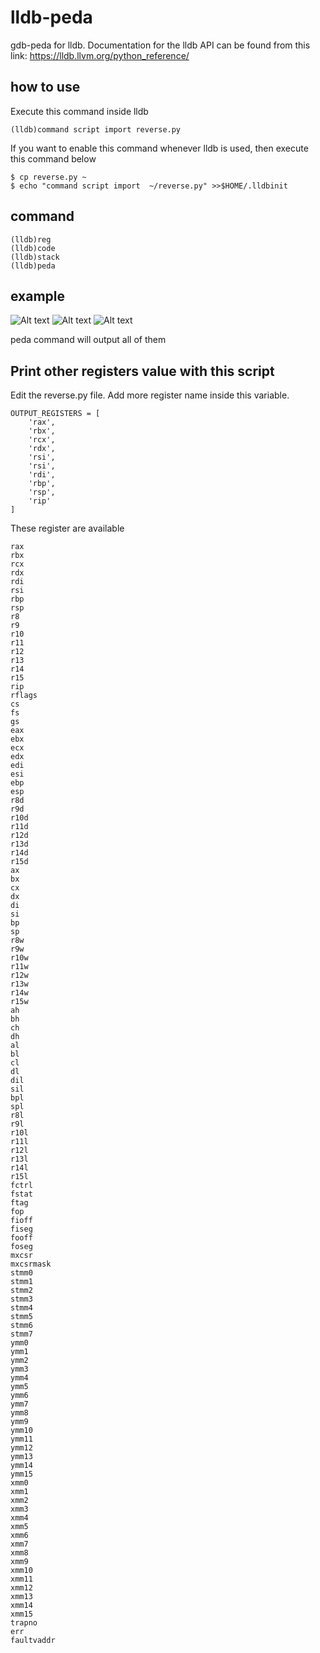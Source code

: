 # lldb-peda
gdb-peda for lldb.
Documentation for the lldb API can be found from this link: https://lldb.llvm.org/python_reference/

## how to use
Execute this command inside lldb
```
(lldb)command script import reverse.py
```

If you want to enable this command whenever lldb is used, then execute this command below
```
$ cp reverse.py ~
$ echo "command script import  ~/reverse.py" >>$HOME/.lldbinit
```

## command
```
(lldb)reg
(lldb)code
(lldb)stack
(lldb)peda
```

## example

![Alt text](https://github.com/ryaoi/lldb-peda/blob/master/reg.png "Register")
![Alt text](https://github.com/ryaoi/lldb-peda/blob/master/code.png "Code")
![Alt text](https://github.com/ryaoi/lldb-peda/blob/master/stack.png "Stack")

peda command will output all of them


## Print other registers value with this script
Edit the reverse.py file.
Add more register name inside this variable.
```
OUTPUT_REGISTERS = [
    'rax',
    'rbx',
    'rcx',
    'rdx',
    'rsi',
    'rsi',
    'rdi',
    'rbp',
    'rsp',
    'rip'
]
```

These register are available
```
rax
rbx
rcx
rdx
rdi
rsi
rbp
rsp
r8
r9
r10
r11
r12
r13
r14
r15
rip
rflags
cs
fs
gs
eax
ebx
ecx
edx
edi
esi
ebp
esp
r8d
r9d
r10d
r11d
r12d
r13d
r14d
r15d
ax
bx
cx
dx
di
si
bp
sp
r8w
r9w
r10w
r11w
r12w
r13w
r14w
r15w
ah
bh
ch
dh
al
bl
cl
dl
dil
sil
bpl
spl
r8l
r9l
r10l
r11l
r12l
r13l
r14l
r15l
fctrl
fstat
ftag
fop
fioff
fiseg
fooff
foseg
mxcsr
mxcsrmask
stmm0
stmm1
stmm2
stmm3
stmm4
stmm5
stmm6
stmm7
ymm0
ymm1
ymm2
ymm3
ymm4
ymm5
ymm6
ymm7
ymm8
ymm9
ymm10
ymm11
ymm12
ymm13
ymm14
ymm15
xmm0
xmm1
xmm2
xmm3
xmm4
xmm5
xmm6
xmm7
xmm8
xmm9
xmm10
xmm11
xmm12
xmm13
xmm14
xmm15
trapno
err
faultvaddr
```
